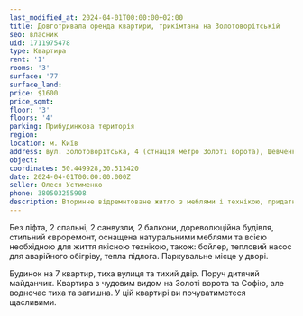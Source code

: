 ```yaml
---
last_modified_at: 2024-04-01T00:00:00+02:00
title: Довготривала оренда квартири, трикімтана на Золотоворітській
seo: власник
uid: 1711975478
type: Квартира
rent: '1'
rooms: '3'
surface: '77'
surface_land:
price: $1600
price_sqmt:
floor: '3'
floors: '4'
parking: Прибудинкова територія
region:
location: м. Київ
address: вул. Золотоворітська, 4 (стнація метро Золоті ворота), Шевченківський район
object:
coordinates: 50.449928,30.513420
date: 2024-04-01T00:00:00.000Z
seller: Олеся Устименко
phone: 380503255908
description: Вторинне відремнтоване житло з меблями і технікою, придатне і готове для тривалої оренди
---
```


Без ліфта, 2 спальні, 2 санвузли, 2 балкони, дореволюційна будівля, стильний євроремонт, оснащена натуральними меблями та всією необхідною для життя якісною технікою, також: бойлер, тепловий насос для аварійного обігріву, тепла підлога. Паркувальне місце у дворі.

Будинок на 7 квартир, тиха вулиця та тихий двір. Поруч дитячий майданчик. Квартира з чудовим видом на Золоті ворота та Софію, але водночас тиха та затишна. У цій квартирі ви почуватиметеся щасливими.
